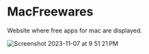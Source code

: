 # MacFreewares

Website where free apps for mac are displayed.
 
![Screenshot 2023-11-07 at 9 51 21 PM](https://github.com/landaetadev/MacFreewares/assets/63929875/201bea55-289d-49ed-8685-62e4e289676d)
